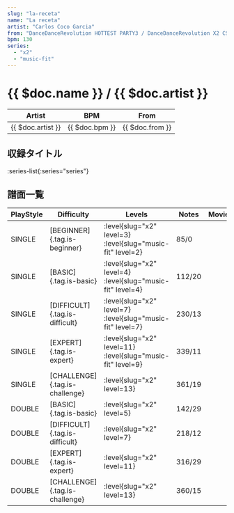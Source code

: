 ```yaml
---
slug: "la-receta"
name: "La receta"
artist: "Carlos Coco Garcia"
from: "DanceDanceRevolution HOTTEST PARTY3 / DanceDanceRevolution X2 CS"
bpm: 130
series:
  - "x2"
  - "music-fit"
---
```


# {{ $doc.name }} / {{ $doc.artist }}

|Artist|BPM|From|
|------|---|----|
|{{ $doc.artist }}|{{ $doc.bpm }}|{{ $doc.from }}|

## 収録タイトル

:series-list{:series="series"}

## 譜面一覧

|PlayStyle|Difficulty|Levels|Notes|Movie|
|---------|----------|------|-----|-----|
|SINGLE|[BEGINNER]{.tag.is-beginner}|<div class="field is-grouped is-grouped-multiline"> :level{slug="x2" level=3} :level{slug="music-fit" level=2}</div>|85/0||
|SINGLE|[BASIC]{.tag.is-basic}|<div class="field is-grouped is-grouped-multiline"> :level{slug="x2" level=4} :level{slug="music-fit" level=4}</div>|112/20||
|SINGLE|[DIFFICULT]{.tag.is-difficult}|<div class="field is-grouped is-grouped-multiline"> :level{slug="x2" level=7} :level{slug="music-fit" level=7}</div>|230/13||
|SINGLE|[EXPERT]{.tag.is-expert}|<div class="field is-grouped is-grouped-multiline"> :level{slug="x2" level=11} :level{slug="music-fit" level=9}</div>|339/11||
|SINGLE|[CHALLENGE]{.tag.is-challenge}|<div class="field is-grouped is-grouped-multiline"> :level{slug="x2" level=13}</div>|361/19||
|DOUBLE|[BASIC]{.tag.is-basic}|<div class="field is-grouped is-grouped-multiline"> :level{slug="x2" level=5}</div>|142/29||
|DOUBLE|[DIFFICULT]{.tag.is-difficult}|<div class="field is-grouped is-grouped-multiline"> :level{slug="x2" level=7}</div>|218/12||
|DOUBLE|[EXPERT]{.tag.is-expert}|<div class="field is-grouped is-grouped-multiline"> :level{slug="x2" level=11}</div>|316/29||
|DOUBLE|[CHALLENGE]{.tag.is-challenge}|<div class="field is-grouped is-grouped-multiline"> :level{slug="x2" level=13}</div>|360/15||
